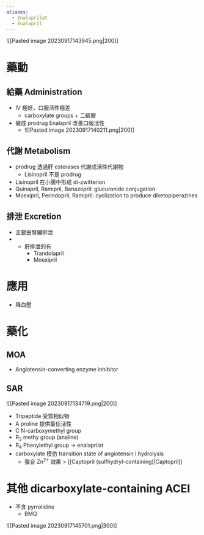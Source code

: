 ```yaml
---
aliases:
  - Enalaprilat
  - Enalapril
---
```


![[Pasted image 20230917143945.png|200]]
# 藥動
## 給藥 Administration
- IV 極好，口服活性極差
	- carboxylate groups + 二級胺
- 做成 prodrug Enalapril 改善口服活性
	- ![[Pasted image 20230917140211.png|200]]
## 代謝 Metabolism
- prodrug 透過肝 esterases 代謝成活性代謝物
	- Lisinopril 不是 prodrug
- Lisinopril 在小腸中形成 di-zwitterion
- Quinapril, Ramipril, Benazepril: glucuronide conjugation 
- Moexipril, Perindopril, Ramipril: cyclization to produce diketopiperazines
## 排泄 Excretion
- 主要由腎臟排泄
- + 肝排泄的有
	- Trandolapril
	- Moexipril
# 應用
- 降血壓
# 藥化
## MOA
- Angiotensin-converting enzyme inhibitor

## SAR
![[Pasted image 20230917134719.png|200]]
- Tripeptide 受質相似物
- A proline 提供最佳活性
- C N-carboxymethyl group
- R<sub>3</sub> methy group (analine)
- R<sub>4</sub> Phenylethyl group $\rightarrow$ enalaprilat
- carboxylate 模仿 transition state of angiotensin I hydrolysis
	- 螯合 Zn<sup>2+</sup> 效果 > [[Captopril (sulfhydryl-containing)|Captopril]] 
# 其他 dicarboxylate-containing ACEI
- 不含 pyrrolidine 
	- BMQ

![[Pasted image 20230917145701.png|300]]
